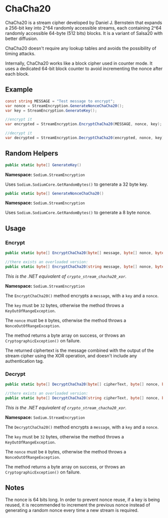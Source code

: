 # ChaCha20

ChaCha20 is a stream cipher developed by Daniel J. Bernstein that expands a 256-bit key into 2^64 randomly accessible streams, each containing 2^64 randomly accessible 64-byte (512 bits) blocks. It is a variant of Salsa20 with better diffusion.

ChaCha20 doesn't require any lookup tables and avoids the possibility of timing attacks.

Internally, ChaCha20 works like a block cipher used in counter mode. It uses a dedicated 64-bit block counter to avoid incrementing the nonce after each block.

## Example

```csharp
const string MESSAGE = "Test message to encrypt";
var nonce = StreamEncryption.GenerateNonceChaCha20();
var key = StreamEncryption.GenerateKey();

//encrypt it
var encrypted = StreamEncryption.EncryptChaCha20(MESSAGE, nonce, key);

//decrypt it
var decrypted = StreamEncryption.DecryptChaCha20(encrypted, nonce, key); 
```

## Random Helpers

```csharp
public static byte[] GenerateKey()
```
**Namespace:** `Sodium.StreamEncryption`

Uses `Sodium.SodiumCore.GetRandomBytes()` to generate a 32 byte key.

```csharp
public static byte[] GenerateNonceChaCha20()
```
**Namespace:** `Sodium.StreamEncryption`

Uses `Sodium.SodiumCore.GetRandomBytes()` to generate a 8 byte nonce.

## Usage

### Encrypt

```csharp
public static byte[] EncryptChaCha20(byte[] message, byte[] nonce, byte[] key)

//there exists an overloaded version:
public static byte[] EncryptChaCha20(string message, byte[] nonce, byte[] key)
```
*This is the .NET equivalent of `crypto_stream_chacha20_xor`.*

**Namespace:** `Sodium.StreamEncryption`

The `EncryptChaCha20()` method encrypts a `message`, with a `key` and a `nonce`.

The `key` must be `32` bytes, otherwise the method throws a `KeyOutOfRangeException`.

The `nonce` must be `8` bytes, otherwise the method throws a `NonceOutOfRangeException`.

The method returns a byte array on success, or throws an `CryptographicException()` on failure.

The returned ciphertext is the message combined with the output of the stream cipher using the XOR operation, and doesn't include any authentication tag.

### Decrypt

```csharp
public static byte[] DecryptChaCha20(byte[] cipherText, byte[] nonce, byte[] key)

//there exists an overloaded version:
public static byte[] DecryptChaCha20(string cipherText, byte[] nonce, byte[] key)
```
*This is the .NET equivalent of `crypto_stream_chacha20_xor`.*

**Namespace:** `Sodium.StreamEncryption`

The `DecryptChaCha20()` method encrypts a `message`, with a `key` and a `nonce`.

The `key` must be `32` bytes, otherwise the method throws a `KeyOutOfRangeException`.

The `nonce` must be `8` bytes, otherwise the method throws a `NonceOutOfRangeException`.

The method returns a byte array on success, or throws an `CryptographicException()` on failure.

## Notes

The nonce is 64 bits long. In order to prevent nonce reuse, if a key is being reused, it is recommended to increment the previous nonce instead of generating a random nonce every time a new stream is required.
